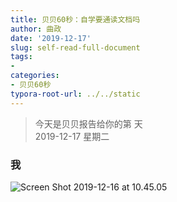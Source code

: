 ```yaml
---
title: 贝贝60秒：自学要通读文档吗
author: 曲政
date: '2019-12-17'
slug: self-read-full-document
tags:
- 
categories:
- 贝贝60秒
typora-root-url: ../../static
---
```

> 今天是贝贝报告给你的第  天   
> 2019-12-17 星期二 

### 我

![Screen Shot 2019-12-16 at 10.45.05](/images/2019-12-17-%E8%B4%9D%E8%B4%9D60%E7%A7%92%EF%BC%9A%E8%87%AA%E5%AD%A6%E8%A6%81%E9%80%9A%E8%AF%BB%E6%96%87%E6%A1%A3%E5%90%97/Screen%20Shot%202019-12-16%20at%2010.45.05.png)

